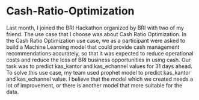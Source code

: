 # Cash-Ratio-Optimization

Last month, I joined the BRI Hackathon organized by BRI with two of my friend. The use case that I choose was about Cash Ratio Optimization. In the Cash Ratio Optimization use case, we as a participant were asked to build a Machine Learning model that could provide  cash management recommendations accurately, so that it was expected to reduce  operational costs and reduce the loss of BRI business opportunities in using cash. Our task was to predict kas_kantor and kas_echannel values for 31 days ahead. To solve this use case, my team used prophet model to predict kas_kantor and kas_echannel value. I believe that the model which we created needs a lot of improvement, or there is another model that more suitable for the data. 
